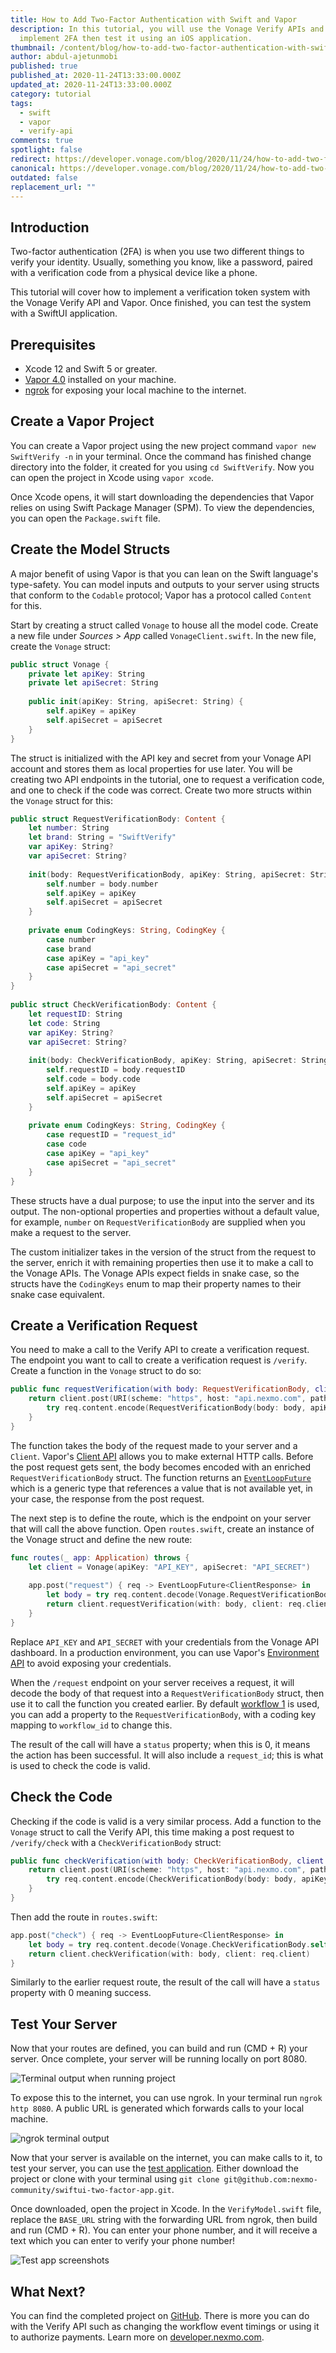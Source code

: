 ```yaml
---
title: How to Add Two-Factor Authentication with Swift and Vapor
description: In this tutorial, you will use the Vonage Verify APIs and Vapor to
  implement 2FA then test it using an iOS application.
thumbnail: /content/blog/how-to-add-two-factor-authentication-with-swift-and-vapor/blog_2fa_swift-vapor_1200x600.png
author: abdul-ajetunmobi
published: true
published_at: 2020-11-24T13:33:00.000Z
updated_at: 2020-11-24T13:33:00.000Z
category: tutorial
tags:
  - swift
  - vapor
  - verify-api
comments: true
spotlight: false
redirect: https://developer.vonage.com/blog/2020/11/24/how-to-add-two-factor-authentication-with-swift-and-vapor
canonical: https://developer.vonage.com/blog/2020/11/24/how-to-add-two-factor-authentication-with-swift-and-vapor
outdated: false
replacement_url: ""
---
```

## Introduction

Two-factor authentication (2FA) is when you use two different things to verify your identity. Usually, something you know, like a password, paired with a verification code from a physical device like a phone. 

This tutorial will cover how to implement a verification token system with the Vonage Verify API and Vapor. Once finished, you can test the system with a SwiftUI application.  

## Prerequisites

* Xcode 12 and Swift 5 or greater.
* [Vapor 4.0](https://vapor.codes) installed on your machine.
* [ngrok](https://ngrok.com) for exposing your local machine to the internet.

<sign-up></sign-up>

## Create a Vapor Project

You can create a Vapor project using the new project command `vapor new SwiftVerify -n` in your terminal. Once the command has finished change directory into the folder, it created for you using `cd SwiftVerify`. Now you can open the project in Xcode using `vapor xcode`.

Once Xcode opens, it will start downloading the dependencies that Vapor relies on using Swift Package Manager (SPM). To view the dependencies, you can open the `Package.swift` file.

## Create the Model Structs

A major benefit of using Vapor is that you can lean on the Swift language's type-safety. You can model inputs and outputs to your server using structs that conform to the `Codable` protocol; Vapor has a protocol called `Content` for this. 

Start by creating a struct called `Vonage` to house all the model code. Create a new file under *Sources > App* called `VonageClient.swift`. In the new file, create the `Vonage` struct:

```swift
public struct Vonage {
    private let apiKey: String
    private let apiSecret: String
    
    public init(apiKey: String, apiSecret: String) {
        self.apiKey = apiKey
        self.apiSecret = apiSecret
    }
}
```

The struct is initialized with the API key and secret from your Vonage API account and stores them as local properties for use later. You will be creating two API endpoints in the tutorial, one to request a verification code, and one to check if the code was correct. Create two more structs within the `Vonage` struct for this:

```swift
public struct RequestVerificationBody: Content {
    let number: String
    let brand: String = "SwiftVerify"
    var apiKey: String?
    var apiSecret: String?
    
    init(body: RequestVerificationBody, apiKey: String, apiSecret: String) {
        self.number = body.number
        self.apiKey = apiKey
        self.apiSecret = apiSecret
    }
    
    private enum CodingKeys: String, CodingKey {
        case number
        case brand
        case apiKey = "api_key"
        case apiSecret = "api_secret"
    }
}
    
public struct CheckVerificationBody: Content {
    let requestID: String
    let code: String
    var apiKey: String?
    var apiSecret: String?
    
    init(body: CheckVerificationBody, apiKey: String, apiSecret: String) {
        self.requestID = body.requestID
        self.code = body.code
        self.apiKey = apiKey
        self.apiSecret = apiSecret
    }
    
    private enum CodingKeys: String, CodingKey {
        case requestID = "request_id"
        case code
        case apiKey = "api_key"
        case apiSecret = "api_secret"
    }
}
```

These structs have a dual purpose; to use the input into the server and its output. The non-optional properties and properties without a default value, for example, `number` on `RequestVerificationBody` are supplied when you make a request to the server.

The custom initializer takes in the version of the struct from the request to the server, enrich it with remaining properties then use it to make a call to the Vonage APIs. The Vonage APIs expect fields in snake case, so the structs have the `CodingKeys` enum to map their property names to their snake case equivalent. 

## Create a Verification Request

You need to make a call to the Verify API to create a verification request. The endpoint you want to call to create a verification request is `/verify`. Create a function in the `Vonage` struct to do so:

```swift
public func requestVerification(with body: RequestVerificationBody, client: Client) -> EventLoopFuture<ClientResponse> {
    return client.post(URI(scheme: "https", host: "api.nexmo.com", path: "/verify/json")) { req in
        try req.content.encode(RequestVerificationBody(body: body, apiKey: apiKey, apiSecret: apiSecret), as: .json)
    }
}
```

The function takes the body of the request made to your server and a `Client`. Vapor's [Client API](https://docs.vapor.codes/4.0/client/) allows you to make external HTTP calls. Before the post request gets sent, the body becomes encoded with an enriched `RequestVerificationBody` struct. The function returns an [`EventLoopFuture`](https://docs.vapor.codes/4.0/async/) which is a generic type that references a value that is not available yet, in your case, the response from the post request.

The next step is to define the route, which is the endpoint on your server that will call the above function. Open `routes.swift`, create an instance of the Vonage struct and define the new route:

```swift
func routes(_ app: Application) throws {
    let client = Vonage(apiKey: "API_KEY", apiSecret: "API_SECRET")
    
    app.post("request") { req -> EventLoopFuture<ClientResponse> in
        let body = try req.content.decode(Vonage.RequestVerificationBody.self)
        return client.requestVerification(with: body, client: req.client)
    }
}
```

Replace `API_KEY` and `API_SECRET` with your credentials from the Vonage API dashboard. In a production environment, you can use Vapor's [Environment API](https://docs.vapor.codes/4.0/environment/#process-variables) to avoid exposing your credentials. 

When the `/request` endpoint on your server receives a request, it will decode the body of that request into a `RequestVerificationBody` struct, then use it to call the function you created earlier. By default [workflow 1](https://developer.nexmo.com/verify/guides/workflows-and-events) is used, you can add a property to the `RequestVerificationBody`, with a coding key mapping to `workflow_id` to change this. 

The result of the call will have a `status` property; when this is 0, it means the action has been successful. It will also include a `request_id`; this is what is used to check the code is valid.

## Check the Code

Checking if the code is valid is a very similar process. Add a function to the `Vonage` struct to call the Verify API, this time making a post request to `/verify/check` with a `CheckVerificationBody` struct:

```swift
public func checkVerification(with body: CheckVerificationBody, client: Client) -> EventLoopFuture<ClientResponse> {
    return client.post(URI(scheme: "https", host: "api.nexmo.com", path: "/verify/check/json")) { req in
        try req.content.encode(CheckVerificationBody(body: body, apiKey: apiKey, apiSecret: apiSecret), as: .json)
    }
}
```

Then add the route in `routes.swift`:

```swift
app.post("check") { req -> EventLoopFuture<ClientResponse> in
    let body = try req.content.decode(Vonage.CheckVerificationBody.self)
    return client.checkVerification(with: body, client: req.client)
}
```

Similarly to the earlier request route, the result of the call will have a `status` property with 0 meaning success.

## Test Your Server

Now that your routes are defined, you can build and run (CMD + R) your server. Once complete, your server will be running locally on port 8080.

![Terminal output when running project](/content/blog/how-to-add-two-factor-authentication-with-swift-and-vapor/xcodeterminal.png)

To expose this to the internet, you can use ngrok. In your terminal run `ngrok http 8080`. A public URL is generated which forwards calls to your local machine.

![ngrok terminal output](/content/blog/how-to-add-two-factor-authentication-with-swift-and-vapor/ngrokterminal.png)

Now that your server is available on the internet, you can make calls to it, to test your server, you can use the [test application](https://github.com/nexmo-community/swiftui-two-factor-app). Either download the project or clone with your terminal using `git clone git@github.com:nexmo-community/swiftui-two-factor-app.git`. 

Once downloaded, open the project in Xcode. In the `VerifyModel.swift` file, replace the `BASE_URL` string with the forwarding URL from ngrok, then build and run (CMD + R). You can enter your phone number, and it will receive a text which you can enter to verify your phone number!

![Test app screenshots](/content/blog/how-to-add-two-factor-authentication-with-swift-and-vapor/testappnew.png)

## What Next?

You can find the completed project on [GitHub](https://github.com/nexmo-community/swift-vapor-verify). There is more you can do with the Verify API such as changing the workflow event timings or using it to authorize payments. Learn more on [developer.nexmo.com](https://developer.nexmo.com/verify/overview).
